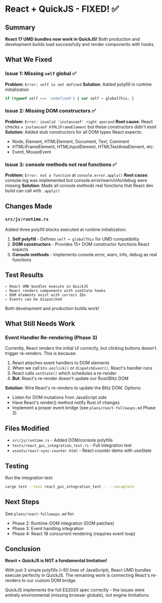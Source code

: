 # React + QuickJS - FIXED! ✅

## Summary

**React 17 UMD bundles now work in QuickJS!** Both production and development builds load successfully and render components with hooks.

## What We Fixed

### Issue 1: Missing `self` global ✅
**Problem**: `Error: self is not defined`
**Solution**: Added polyfill in runtime initialization
```javascript
if (typeof self === 'undefined') { var self = globalThis; }
```

### Issue 2: Missing DOM constructors ✅
**Problem**: `Error: invalid 'instanceof' right operand`
**Root cause**: React checks `x instanceof HTMLIFrameElement` but these constructors didn't exist
**Solution**: Added stub constructors for all DOM types React expects:
- Node, Element, HTMLElement, Document, Text, Comment
- HTMLIFrameElement, HTMLInputElement, HTMLTextAreaElement, etc.
- Event, MouseEvent

### Issue 3: console methods not real functions ✅
**Problem**: `Error: not a function` at `console.error.apply()`
**Root cause**: console.log was implemented but console.error/warn/info/debug were missing
**Solution**: Made all console methods real functions that React dev build can call with `.apply()`

## Changes Made

### `src/js/runtime.rs`

Added three polyfill blocks executed at runtime initialization:

1. **Self polyfill** - Defines `self = globalThis` for UMD compatibility
2. **DOM constructors** - Provides 15+ DOM constructor functions React expects
3. **Console methods** - Implements console.error, warn, info, debug as real functions

## Test Results

```
✓ React UMD bundles execute in QuickJS
✓ React renders components with useState hooks
✓ DOM elements exist with correct IDs
✓ Events can be dispatched
```

Both development and production builds work!

## What Still Needs Work

### Event Handler Re-rendering (Phase 3)
Currently, React renders the initial UI correctly, but clicking buttons doesn't trigger re-renders. This is because:

1. React attaches event handlers to DOM elements
2. When we call `btn.onclick()` or `dispatchEvent()`, React's handler runs
3. React calls `setState()` which schedules a re-render
4. **But**: React's re-render doesn't update our Rust/Blitz DOM

**Solution**: Wire React's re-renders to update the Blitz DOM. Options:
- Listen for DOM mutations from JavaScript side
- Have React's render() method notify Rust of changes
- Implement a proper event bridge (see `plans/react-followups.md` Phase 3)

## Files Modified

- `src/js/runtime.rs` - Added DOM/console polyfills
- `tests/react_gui_integration_test.rs` - Full integration test
- `assets/react-sync-counter.html` - React counter demo with useState

## Testing

Run the integration test:
```bash
cargo test --test react_gui_integration_test -- --nocapture
```

## Next Steps

See `plans/react-followups.md` for:
- Phase 2: Runtime-DOM integration (DOM patches)
- Phase 3: Event handling integration
- Phase 4: React 18 concurrent rendering (requires event loop)

## Conclusion

**React + QuickJS is NOT a fundamental limitation!**

With just 3 simple polyfills (~50 lines of JavaScript), React UMD bundles execute perfectly in QuickJS. The remaining work is connecting React's re-renders to our custom DOM bridge.

QuickJS implements the full ES2020 spec correctly - the issues were entirely environmental (missing browser globals), not engine limitations.
